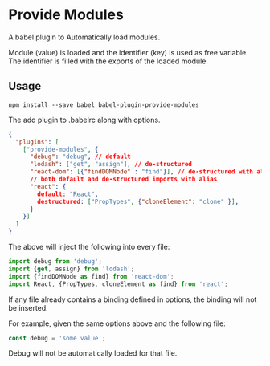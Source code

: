 # Provide Modules

A babel plugin to Automatically load modules.

Module (value) is loaded and the identifier (key) is used as free variable. The identifier is filled with the exports of the loaded module.

## Usage

```shell
npm install --save babel babel-plugin-provide-modules
```

The add plugin to .babelrc along with options.

```json
{
  "plugins": [
    ["provide-modules", {
      "debug": "debug", // default
      "lodash": ["get", "assign"], // de-structured
      "react-dom": [{"findDOMNode" : "find"}], // de-structured with alias
      // both default and de-structured imports with alias
      "react": {
        default: "React",
        destructured: ["PropTypes", {"cloneElement": "clone" }],
      }
    }]
  ]
}
```

The above will inject the following into every file:

```js
import debug from 'debug';
import {get, assign} from 'lodash';
import {findDOMNode as find} from 'react-dom';
import React, {PropTypes, cloneElement as find} from 'react';
```

If any file already contains a binding defined in options, the binding will not be inserted.

For example, given the same options above and the following file:

```js
const debug = 'some value';
```

Debug will not be automatically loaded for that file.
